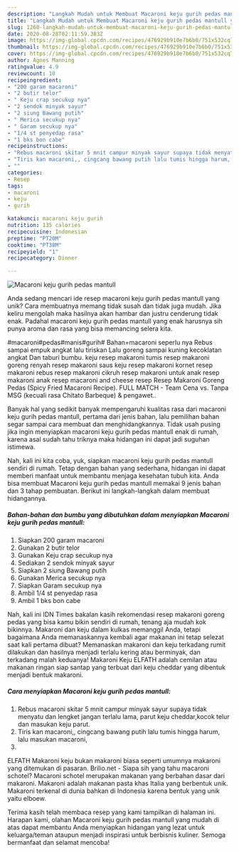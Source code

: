 ```yaml
---
description: "Langkah Mudah untuk Membuat Macaroni keju gurih pedas mantull yang Lezat Sekali"
title: "Langkah Mudah untuk Membuat Macaroni keju gurih pedas mantull yang Lezat Sekali"
slug: 1260-langkah-mudah-untuk-membuat-macaroni-keju-gurih-pedas-mantull-yang-lezat-sekali
date: 2020-08-28T02:11:59.383Z
image: https://img-global.cpcdn.com/recipes/476929b910e7b6b0/751x532cq70/macaroni-keju-gurih-pedas-mantull-foto-resep-utama.jpg
thumbnail: https://img-global.cpcdn.com/recipes/476929b910e7b6b0/751x532cq70/macaroni-keju-gurih-pedas-mantull-foto-resep-utama.jpg
cover: https://img-global.cpcdn.com/recipes/476929b910e7b6b0/751x532cq70/macaroni-keju-gurih-pedas-mantull-foto-resep-utama.jpg
author: Agnes Manning
ratingvalue: 4.9
reviewcount: 10
recipeingredient:
- "200 garam macaroni"
- "2 butir telor"
- " Keju crap secukup nya"
- "2 sendok minyak sayur"
- "2 siung Bawang putih"
- " Merica secukup nya"
- " Garam secukup nya"
- "1/4 st penyedap rasa"
- "1 bks bon cabe"
recipeinstructions:
- "Rebus macaroni skitar 5 mnit campur minyak sayur supaya tidak menyatu dan lengket jangan terlalu lama, parut keju cheddar,kocok telur dan masukan keju parut."
- "Tiris kan macaroni,, cingcang bawang putih lalu tumis hingga harum, lalu masukan macaroni,"
- ""
categories:
- Resep
tags:
- macaroni
- keju
- gurih

katakunci: macaroni keju gurih 
nutrition: 135 calories
recipecuisine: Indonesian
preptime: "PT20M"
cooktime: "PT38M"
recipeyield: "1"
recipecategory: Dinner

---
```



![Macaroni keju gurih pedas mantull](https://img-global.cpcdn.com/recipes/476929b910e7b6b0/751x532cq70/macaroni-keju-gurih-pedas-mantull-foto-resep-utama.jpg)

Anda sedang mencari ide resep macaroni keju gurih pedas mantull yang unik? Cara membuatnya memang tidak susah dan tidak juga mudah. Jika keliru mengolah maka hasilnya akan hambar dan justru cenderung tidak enak. Padahal macaroni keju gurih pedas mantull yang enak harusnya sih punya aroma dan rasa yang bisa memancing selera kita.

#macaroni#pedas#manis#gurih# Bahan=macaroni seperlu nya Rebus sampai empuk angkat lalu tiriskan Lalu goreng sampai kuning kecoklatan angkat Dan taburi bumbu. keju resep makaroni tumis resep makaroni goreng renyah resep makaroni saus keju resep makaroni kornet resep makaroni rebus resep makaroni cikruh resep makaroni untuk anak resep makaroni anak resep macaroni and cheese resep Resep Makaroni Goreng Pedas (Spicy Fried Macaroni Recipe). FULL MATCH - Team Cena vs. Tanpa MSG (kecuali rasa Chitato Barbeque) &amp; pengawet..

Banyak hal yang sedikit banyak mempengaruhi kualitas rasa dari macaroni keju gurih pedas mantull, pertama dari jenis bahan, lalu pemilihan bahan segar sampai cara membuat dan menghidangkannya. Tidak usah pusing jika ingin menyiapkan macaroni keju gurih pedas mantull enak di rumah, karena asal sudah tahu triknya maka hidangan ini dapat jadi suguhan istimewa.


Nah, kali ini kita coba, yuk, siapkan macaroni keju gurih pedas mantull sendiri di rumah. Tetap dengan bahan yang sederhana, hidangan ini dapat memberi manfaat untuk membantu menjaga kesehatan tubuh kita. Anda bisa membuat Macaroni keju gurih pedas mantull memakai 9 jenis bahan dan 3 tahap pembuatan. Berikut ini langkah-langkah dalam membuat hidangannya.

<!--inarticleads1-->

##### Bahan-bahan dan bumbu yang dibutuhkan dalam menyiapkan Macaroni keju gurih pedas mantull:

1. Siapkan 200 garam macaroni
1. Gunakan 2 butir telor
1. Gunakan  Keju crap secukup nya
1. Sediakan 2 sendok minyak sayur
1. Siapkan 2 siung Bawang putih
1. Gunakan  Merica secukup nya
1. Siapkan  Garam secukup nya
1. Ambil 1/4 st penyedap rasa
1. Ambil 1 bks bon cabe


Nah, kali ini IDN Times bakalan kasih rekomendasi resep makaroni goreng pedas yang bisa kamu bikin sendiri di rumah, tenang aja mudah kok bikinnya. Makaroni dan keju dalam kulkas memanggil Anda, tetapi bagaimana Anda memanaskannya kembali agar makanan ini tetap selezat saat kali pertama dibuat? Memanaskan makaroni dan keju terkadang rumit dilakukan dan hasilnya menjadi terlalu kering atau berminyak, dan terkadang malah keduanya! Makaroni Keju ELFATH adalah cemilan atau makanan ringan siap santap yang terbuat dari keju cheddar yang dibentuk menjadi bentuk makaroni. 

<!--inarticleads2-->

##### Cara menyiapkan Macaroni keju gurih pedas mantull:

1. Rebus macaroni skitar 5 mnit campur minyak sayur supaya tidak menyatu dan lengket jangan terlalu lama, parut keju cheddar,kocok telur dan masukan keju parut.
1. Tiris kan macaroni,, cingcang bawang putih lalu tumis hingga harum, lalu masukan macaroni,
1. 


ELFATH Makaroni keju bukan makaroni biasa seperti umumnya makaroni yang ditemukan di pasaran. Brilio.net - Siapa sih yang tahu macaroni schotel? Macaroni schotel merupakan makanan yang berbahan dasar dari makaroni. Makaroni adalah makanan pasta khas Italia yang berbentuk unik. Makaroni terkenal di dunia bahkan di Indonesia karena bentuk yang unik yaitu elboew. 

Terima kasih telah membaca resep yang kami tampilkan di halaman ini. Harapan kami, olahan Macaroni keju gurih pedas mantull yang mudah di atas dapat membantu Anda menyiapkan hidangan yang lezat untuk keluarga/teman ataupun menjadi inspirasi untuk berbisnis kuliner. Semoga bermanfaat dan selamat mencoba!
